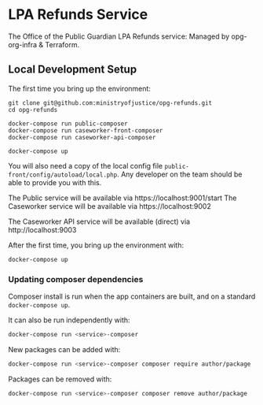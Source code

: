 # LPA Refunds Service
The Office of the Public Guardian LPA Refunds service: Managed by opg-org-infra &amp; Terraform.


## Local Development Setup

The first time you bring up the environment:

```
git clone git@github.com:ministryofjustice/opg-refunds.git
cd opg-refunds

docker-compose run public-composer
docker-compose run caseworker-front-composer
docker-compose run caseworker-api-composer

docker-compose up
```

You will also need a copy of the local config file `public-front/config/autoload/local.php`. Any developer on the team
should be able to provide you with this.


The Public service will be available via https://localhost:9001/start
The Caseworker service will be available via https://localhost:9002

The Caseworker API service will be available (direct) via http://localhost:9003

After the first time, you bring up the environment with:
```
docker-compose up
```

### Updating composer dependencies

Composer install is run when the app containers are built, and on a standard `docker-compose up`.

It can also be run independently with:
```bash
docker-compose run <service>-composer
```

New packages can be added with:
```bash
docker-compose run <service>-composer composer require author/package
```

Packages can be removed with:
```bash
docker-compose run <service>-composer composer remove author/package
```
